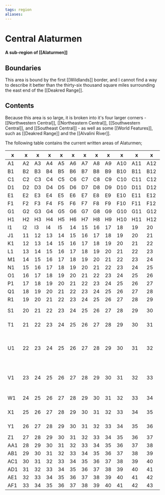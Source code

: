 ```yaml
---
tags: region
aliases:
---
```

# Central Alaturmen
#### A sub-region of [[Alaturmen]]
## Boundaries
This area is bound by the first [[Wildlands]] border, and I cannot find a way to describe it better than the thirty-six thousand square miles surrounding the east end of the [[Deakred Range]].

## Contents
Because this area is so large, it is broken into it's four larger corners - [[Northwestern Central]], [[Northeastern Central]], [[Southwestern Central]], and [[Southeast Central]] - as well as some [[World Features]], such as [[Deakred Range]] and the [[Alvalini River]].

The following table contains the current written areas of Alaturmen;

| x   | x   | x   | x   | x   | x   | x   | x   | x   | x   | x   | x   | x   | x                                                     | x                                               | x   | x   | x   | x   | x   | x   | x   | x   | x   | x   | x   | x   | x   | x   | x   | x   | x   |
| --- | --- | --- | --- | --- | --- | --- | --- | --- | --- | --- | --- | --- | ----------------------------------------------------- | ----------------------------------------------- | --- | --- | --- | --- | --- | --- | --- | --- | --- | --- | --- | --- | --- | --- | --- | --- | --- |
| A1  | A2  | A3  | A4  | A5  | A6  | A7  | A8  | A9  | A10 | A11 | A12 | A13 | A14                                                   | A15                                             | A16 | A17 | A18 | A19 | A20 | A21 | A22 | A23 | A24 | A25 | A26 | A27 | A28 | A29 | A30 | A31 | A32 |
| B1  | B2  | B3  | B4  | B5  | B6  | B7  | B8  | B9  | B10 | B11 | B12 | B13 | B14                                                   | B15                                             | B16 | B17 | B18 | B19 | B20 | B21 | B22 | B23 | B24 | B25 | B26 | B27 | B28 | B29 | B30 | B31 | B32 |
| C1  | C2  | C3  | C4  | C5  | C6  | C7  | C8  | C9  | C10 | C11 | C12 | C13 | C14                                                   | C15                                             | C16 | C17 | C18 | C19 | C20 | C21 | C22 | C23 | C24 | C25 | C26 | C27 | C28 | C29 | C30 | C31 | C32 |
| D1  | D2  | D3  | D4  | D5  | D6  | D7  | D8  | D9  | D10 | D11 | D12 | D13 | D14                                                   | D15                                             | D16 | D17 | D18 | D19 | D20 | D21 | D22 | D23 | D24 | D25 | D26 | D27 | D28 | D29 | D30 | D31 | D32 |
| E1  | E2  | E3  | E4  | E5  | E6  | E7  | E8  | E9  | E10 | E11 | E12 | E13 | E14                                                   | E15                                             | E16 | E17 | E18 | E19 | E20 | E21 | E22 | E23 | E24 | E25 | E26 | E27 | E28 | E29 | E30 | E31 | E32 |
| F1  | F2  | F3  | F4  | F5  | F6  | F7  | F8  | F9  | F10 | F11 | F12 | F13 | F14                                                   | F15                                             | F16 | F17 | F18 | F19 | F20 | F21 | F22 | F23 | F24 | F25 | F26 | F27 | D28 | F29 | F30 | F31 | F32 |
| G1  | G2  | G3  | G4  | G5  | G6  | G7  | G8  | G9  | G10 | G11 | G12 | G13 | G14                                                   | G15                                             | G16 | G17 | G18 | G19 | G20 | G21 | G22 | G23 | G24 | G25 | G26 | G27 | G28 | G29 | G30 | G31 | G32 |
| H1  | H2  | H3  | H4  | H5  | H6  | H7  | H8  | H9  | H10 | H11 | H12 | H13 | H14                                                   | H15                                             | H16 | H17 | H18 | H19 | H20 | H21 | H22 | H23 | H24 | H25 | H26 | H27 | H28 | H29 | H30 | H31 | H32 |
| I1  | I2  | I3  | I4  | I5  | 14  | 15  | 16  | 17  | 18  | 19  | 20  | 21  | 22                                                    | 23                                              | 24  | 25  | 26  | 27  | 28  | 29  | 30  | 31  | 32  | 33  | 34  | 35  | 36  | 37  | 38  | 39  | 40  |
| J1  | 11  | 12  | 13  | 14  | 15  | 16  | 17  | 18  | 19  | 20  | 21  | 22  | 23                                                    | 24                                              | 25  | 26  | 27  | 28  | 29  | 30  | 31  | 32  | 33  | 34  | 35  | 36  | 37  | 38  | 39  | 40  | 41  |
| K1  | 12  | 13  | 14  | 15  | 16  | 17  | 18  | 19  | 20  | 21  | 22  | 23  | 24                                                    | 25                                              | 26  | 27  | 28  | 29  | 30  | 31  | 32  | 33  | 34  | 35  | 36  | 37  | 38  | 39  | 40  | 41  | 42  |
| L1  | 13  | 14  | 15  | 16  | 17  | 18  | 19  | 20  | 21  | 22  | 23  | 24  | 25                                                    | 26                                              | 27  | 28  | 29  | 30  | 31  | 32  | 33  | 34  | 35  | 36  | 37  | 38  | 39  | 40  | 41  | 42  | 43  |
| M1  | 14  | 15  | 16  | 17  | 18  | 19  | 20  | 21  | 22  | 23  | 24  | 25  | 26                                                    | 27                                              | 28  | 29  | 30  | 31  | 32  | 33  | 34  | 35  | 36  | 37  | 38  | 39  | 40  | 41  | 42  | 43  | 44  |
| N1  | 15  | 16  | 17  | 18  | 19  | 20  | 21  | 22  | 23  | 24  | 25  | 26  | 27                                                    | 28                                              | 29  | 30  | 31  | 32  | 33  | 34  | 35  | 36  | 37  | 38  | 39  | 40  | 41  | 42  | 43  | 44  | 45  |
| O1  | 16  | 17  | 18  | 19  | 20  | 21  | 22  | 23  | 24  | 25  | 26  | 27  | 28                                                    | 29                                              | 30  | 31  | 32  | 33  | 34  | 35  | 36  | 37  | 38  | 39  | 40  | 41  | 42  | 43  | 44  | 45  | 46  |
| P1  | 17  | 18  | 19  | 20  | 21  | 22  | 23  | 24  | 25  | 26  | 27  | 28  | 29                                                    | 30                                              | 31  | 32  | 33  | 34  | 35  | 36  | 37  | 38  | 39  | 40  | 41  | 42  | 43  | 44  | 45  | 46  | 47  |
| Q1  | 18  | 19  | 20  | 21  | 22  | 23  | 24  | 25  | 26  | 27  | 28  | 29  | 30                                                    | 31                                              | 32  | 33  | 34  | 35  | 36  | 37  | 38  | 39  | 40  | 41  | 42  | 43  | 44  | 45  | 46  | 47  | 48  |
| R1  | 19  | 20  | 21  | 22  | 23  | 24  | 25  | 26  | 27  | 28  | 29  | 30  | 31                                                    | 32                                              | 33  | 34  | 35  | 36  | 37  | 38  | 39  | 40  | 41  | 42  | 43  | 44  | 45  | 46  | 47  | 48  | 49  |
| S1  | 20  | 21  | 22  | 23  | 24  | 25  | 26  | 27  | 28  | 29  | 30  | 31  | 32                                                    | [[Deakred Range]]                               | 34  | 35  | 36  | 37  | 38  | 39  | 40  | 41  | 42  | 43  | 44  | 45  | 46  | 47  | 48  | 49  | 50  |
| T1  | 21  | 22  | 23  | 24  | 25  | 26  | 27  | 28  | 29  | 30  | 31  | 32  | 33                                                    | [[Deakred Range]]                               | 35  | 36  | 37  | 38  | 39  | 40  | 41  | 42  | 43  | 44  | 45  | 46  | 47  | 48  | 49  | 50  | 51  |
| U1  | 22  | 23  | 24  | 25  | 26  | 27  | 28  | 29  | 30  | 31  | 32  | 33  | [[Deakred Range#U14. Lake of Eternal Life (visible)]] | [[Deakred Range]]                               | 36  | 37  | 38  | 39  | 40  | 41  | 42  | 43  | 44  | 45  | 46  | 47  | 48  | 49  | 50  | 51  | 52  |
| V1  | 23  | 24  | 25  | 26  | 27  | 28  | 29  | 30  | 31  | 32  | 33  | 34  | 35                                                    | [[Deakred Range#V15. Coalition City (visible)]] | 37  | 38  | 39  | 40  | 41  | 42  | 43  | 44  | 45  | 46  | 47  | 48  | 49  | 50  | 51  | 52  | 53  |
| W1  | 24  | 25  | 26  | 27  | 28  | 29  | 30  | 31  | 32  | 33  | 34  | 35  | 36                                                    | [[Deakred Range]]                               | 38  | 39  | 40  | 41  | 42  | 43  | 44  | 45  | 46  | 47  | 48  | 49  | 50  | 51  | 52  | 53  | 54  |
| X1  | 25  | 26  | 27  | 28  | 29  | 30  | 31  | 32  | 33  | 34  | 35  | 36  | 37                                                    | [[Deakred Range]]                               | 39  | 40  | 41  | 42  | 43  | 44  | 45  | 46  | 47  | 48  | 49  | 50  | 51  | 52  | 53  | 54  | 55  |
| Y1  | 26  | 27  | 28  | 29  | 30  | 31  | 32  | 33  | 34  | 35  | 36  | 37  | 38                                                    | [[Barthalamule's Shrubland]]                    | 40  | 41  | 42  | 43  | 44  | 45  | 46  | 47  | 48  | 49  | 50  | 51  | 52  | 53  | 54  | 55  | 56  |
| Z1  | 27  | 28  | 29  | 30  | 31  | 32  | 33  | 34  | 35  | 36  | 37  | 38  | 39                                                    | 40                                              | 41  | 42  | 43  | 44  | 45  | 46  | 47  | 48  | 49  | 50  | 51  | 52  | 53  | 54  | 55  | 56  | 57  |
| AA1 | 28  | 29  | 30  | 31  | 32  | 33  | 34  | 35  | 36  | 37  | 38  | 39  | 40                                                    | 41                                              | 42  | 43  | 44  | 45  | 46  | 47  | 48  | 49  | 50  | 51  | 52  | 53  | 54  | 55  | 56  | 57  | 58  |
| AB1 | 29  | 30  | 31  | 32  | 33  | 34  | 35  | 36  | 37  | 38  | 39  | 40  | 41                                                    | 42                                              | 43  | 44  | 45  | 46  | 47  | 48  | 49  | 50  | 51  | 52  | 53  | 54  | 55  | 56  | 57  | 58  | 59  |
| AC1 | 30  | 31  | 32  | 33  | 34  | 35  | 36  | 37  | 38  | 39  | 40  | 41  | 42                                                    | 43                                              | 44  | 45  | 46  | 47  | 48  | 49  | 50  | 51  | 52  | 53  | 54  | 55  | 56  | 57  | 58  | 59  | 60  |
| AD1 | 31  | 32  | 33  | 34  | 35  | 36  | 37  | 38  | 39  | 40  | 41  | 42  | 43                                                    | 44                                              | 45  | 46  | 47  | 48  | 49  | 50  | 51  | 52  | 53  | 54  | 55  | 56  | 57  | 58  | 59  | 60  | 61  |
| AE1 | 32  | 33  | 34  | 35  | 36  | 37  | 38  | 39  | 40  | 41  | 42  | 43  | 44                                                    | 45                                              | 46  | 47  | 48  | 49  | 50  | 51  | 52  | 53  | 54  | 55  | 56  | 57  | 58  | 59  | 60  | 61  | 62  |
| AF1 | 33  | 34  | 35  | 36  | 37  | 38  | 39  | 40  | 41  | 42  | 43  | 44  | 45                                                    | 46                                              | 47  | 48  | 49  | 50  | 51  | 52  | 53  | 54  | 55  | 56  | 57  | 58  | 59  | 60  | 61  | 62  | 63  |
